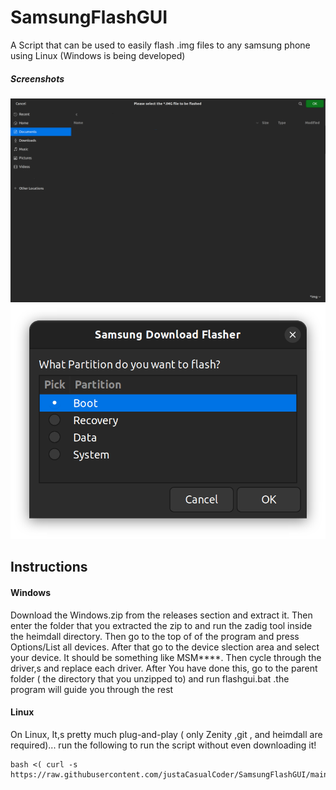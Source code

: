 # SamsungFlashGUI
A Script that can be used to easily flash .img files to any samsung phone using Linux (Windows is being developed)
##### Screenshots
<img src="Images/FileSelect.png" width="600px" > <img src="Images/SelectPart.png" width="600px" >
## Instructions
#### Windows
Download the Windows.zip from the releases section and extract it. Then enter the folder that you extracted the zip to and run the zadig tool inside the heimdall directory. Then go to the top of of the program and press Options/List all devices. After that go to the device slection area and select your device. It should be something like MSM****. Then cycle through the driver,s and replace each driver. 
After You have done this, go to the parent folder ( the directory that you unzipped to) and run flashgui.bat .the program will guide you through the rest
#### Linux
On Linux, It,s pretty much plug-and-play ( only Zenity ,git , and heimdall are required)... run the following to run the script without even downloading it!
```
bash <( curl -s https://raw.githubusercontent.com/justaCasualCoder/SamsungFlashGUI/main/FLASH.sh)
```
